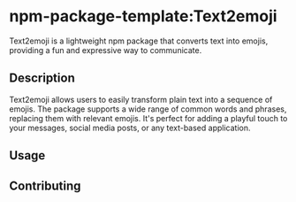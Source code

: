 # npm-package-template:Text2emoji
Text2emoji is a lightweight npm package that converts text into emojis, providing a fun and expressive way to communicate.

## Description
Text2emoji allows users to easily transform plain text into a sequence of emojis. The package supports a wide range of common words and phrases, replacing them with relevant emojis. It's perfect for adding a playful touch to your messages, social media posts, or any text-based application.

## Usage

## Contributing
